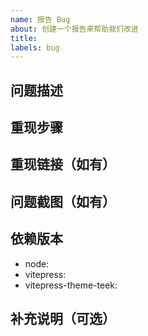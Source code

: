 ```yaml
---
name: 报告 Bug
about: 创建一个报告来帮助我们改进
title:
labels: bug
---
```


<!--请按照模板填写，否则此issue将可能被关闭-->

## 问题描述

<!--xxxx-->

## 重现步骤

<!--
1. [xxx]
2. [xxx]
3. [xxx]
-->

## 重现链接（如有）

<!--https://xxx.com-->

## 问题截图（如有）

<!--![](xxx.jpg)-->

## 依赖版本

- node: <!--v1x.x.x-->
- vitepress: <!--v1.x.x-->
- vitepress-theme-teek: <!--v1.x.x-->

## 补充说明（可选）

<!--xxxx-->
